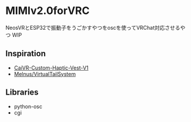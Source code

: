 # MIMIv2.0forVRC
NeosVRとESP32で振動子をうごかすやつをoscを使ってVRChat対応させるやつ WIP
## Inspiration
- [CaiVR-Custom-Haptic-Vest-V1](https://github.com/CaiVR/CaiVR-Custom-Haptic-Vest-V1)
- [Melnus/VirtualTailSystem](https://logix-educational-institute.github.io/NeosVRJP-Techbook/examples/VirtualTailSystem.html)
## Libraries
- python-osc
- cgi
